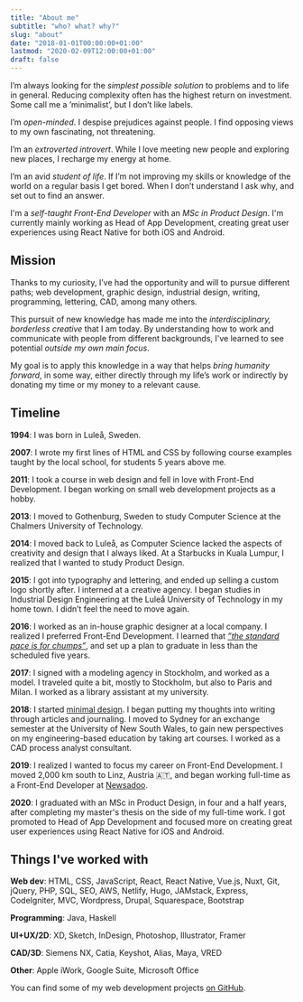 ```yaml
---
title: "About me"
subtitle: "who? what? why?"
slug: "about"
date: "2018-01-01T00:00:00+01:00"
lastmod: "2020-02-09T12:00:00+01:00"
draft: false
---
```


I’m always looking for the _simplest possible solution_ to problems and to life in general. Reducing complexity often has the highest return on investment. Some call me a ’minimalist’, but I don’t like labels.

I’m _open-minded_. I despise prejudices against people. I find opposing views to my own fascinating, not threatening.

I’m an _extroverted introvert_. While I love meeting new people and exploring new places, I recharge my energy at home.

I’m an avid _student of life_. If I’m not improving my skills or knowledge of the world on a regular basis I get bored. When I don’t understand I ask why, and set out to find an answer.

I'm a _self-taught Front-End Developer_ with an _MSc in Product Design_. I'm currently mainly working as Head of App Development, creating great user experiences using React Native for both iOS and Android.

## Mission

Thanks to my curiosity, I’ve had the opportunity and will to pursue different paths; web development, graphic design, industrial design, writing, programming, lettering, CAD, among many others.

This pursuit of new knowledge has made me into the _interdisciplinary, borderless creative_ that I am today. By understanding how to work and communicate with people from different backgrounds, I've learned to see potential _outside my own main focus_.

My goal is to apply this knowledge in a way that helps _bring humanity forward_, in some way, either directly through my life’s work or indirectly by donating my time or my money to a relevant cause.

## Timeline

**1994**: I was born in Luleå, Sweden.

**2007**: I wrote my first lines of HTML and CSS by following course examples taught by the local school, for students 5 years above me.

**2011**: I took a course in web design and fell in love with Front-End Development. I began working on small web development projects as a hobby.

**2013**: I moved to Gothenburg, Sweden to study Computer Science at the Chalmers University of Technology.

**2014**: I moved back to Luleå, as Computer Science lacked the aspects of creativity and design that I always liked. At a Starbucks in Kuala Lumpur, I realized that I wanted to study Product Design.

**2015**: I got into typography and lettering, and ended up selling a custom logo shortly after. I interned at a creative agency. I began studies in Industrial Design Engineering at the Luleå University of Technology in my home town. I didn’t feel the need to move again.

**2016**: I worked as an in-house graphic designer at a local company. I realized I preferred Front-End Development. I learned that [_”the standard pace is for chumps”_](https://sivers.org/kimo), and set up a plan to graduate in less than the scheduled five years.

**2017**: I signed with a modeling agency in Stockholm, and worked as a model. I traveled quite a bit, mostly to Stockholm, but also to Paris and Milan. I worked as a library assistant at my university.

**2018**: I started [minimal design](http://minimaldesign.se). I began putting my thoughts into writing through articles and journaling. I moved to Sydney for an exchange semester at the University of New South Wales, to gain new perspectives on my engineering-based education by taking art courses. I worked as a CAD process analyst consultant.

**2019**: I realized I wanted to focus my career on Front-End Development. I moved 2,000 km south to Linz, Austria 🇦🇹, and began working full-time as a Front-End Developer at [Newsadoo](https://newsadoo.com).

**2020**: I graduated with an MSc in Product Design, in four and a half years, after completing my master's thesis on the side of my full-time work. I got promoted to Head of App Development and focused more on creating great user experiences using React Native for iOS and Android.

## Things I've worked with

**Web dev**: HTML, CSS, JavaScript, React, React Native, Vue.js, Nuxt, Git, jQuery, PHP, SQL, SEO, AWS, Netlify, Hugo, JAMstack, Express, CodeIgniter, MVC, Wordpress, Drupal, Squarespace, Bootstrap

**Programming**: Java, Haskell

**UI+UX/2D**: XD, Sketch, InDesign, Photoshop, Illustrator, Framer

**CAD/3D**: Siemens NX, Catia, Keyshot, Alias, Maya, VRED

**Other**: Apple iWork, Google Suite, Microsoft Office

You can find some of my web development projects [on GitHub](https://github.com/alexandersandberg).
